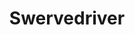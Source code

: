 ---
title: "Swervedriver"
summary: "Swervedriver are an English alternative rock band formed in Oxford in 1989 around core members Adam Franklin and Jimmy Hartridge. Between 1989 and 1998, the band released four studio albums and numerous EPs and singles despite a considerable flux of members, managers, and record labels. By 1993 the band's lineup had settled with Franklin on vocals/guitar, Hartridge on guitar, Jez Hindmarsh on drums, and Steve George on bass. They had emerged with a heavier rock sound than their shoegaze contemporaries, and over the next five years it evolved to include elements of psychedelia, classic pop, and indie rock.
Record label issues and waning interest within the group led to their split at the end of 1998. A decade later, Swervedriver reunited and toured periodically over the next five years, releasing their first new material in fifteen years with the 2013 single \"Deep Wound\". They have since released two full-length albums, I Wasn't Born to Lose You in 2015 and Future Ruins in 2019, with touring stand-ins drummer Mikey Jones and bassist Mick Quinn permanently joining the band."
image: "swervedriver.jpg"
apple_music_artist_url: "https://music.apple.com/gb/artist/swervedriver/388347"
wikipedia_url: "https://en.wikipedia.org/wiki/Swervedriver"
---